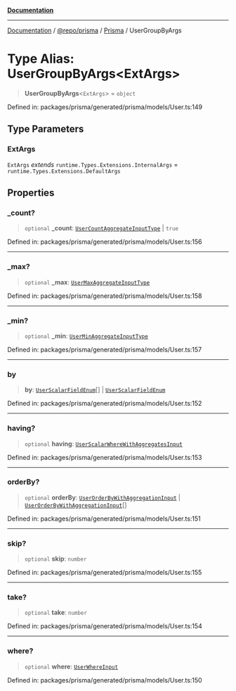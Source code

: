 [**Documentation**](../../../../../README.md)

***

[Documentation](../../../../../README.md) / [@repo/prisma](../../../README.md) / [Prisma](../README.md) / UserGroupByArgs

# Type Alias: UserGroupByArgs\<ExtArgs\>

> **UserGroupByArgs**\<`ExtArgs`\> = `object`

Defined in: packages/prisma/generated/prisma/models/User.ts:149

## Type Parameters

### ExtArgs

`ExtArgs` *extends* `runtime.Types.Extensions.InternalArgs` = `runtime.Types.Extensions.DefaultArgs`

## Properties

### \_count?

> `optional` **\_count**: [`UserCountAggregateInputType`](UserCountAggregateInputType.md) \| `true`

Defined in: packages/prisma/generated/prisma/models/User.ts:156

***

### \_max?

> `optional` **\_max**: [`UserMaxAggregateInputType`](UserMaxAggregateInputType.md)

Defined in: packages/prisma/generated/prisma/models/User.ts:158

***

### \_min?

> `optional` **\_min**: [`UserMinAggregateInputType`](UserMinAggregateInputType.md)

Defined in: packages/prisma/generated/prisma/models/User.ts:157

***

### by

> **by**: [`UserScalarFieldEnum`](UserScalarFieldEnum.md)[] \| [`UserScalarFieldEnum`](UserScalarFieldEnum.md)

Defined in: packages/prisma/generated/prisma/models/User.ts:152

***

### having?

> `optional` **having**: [`UserScalarWhereWithAggregatesInput`](UserScalarWhereWithAggregatesInput.md)

Defined in: packages/prisma/generated/prisma/models/User.ts:153

***

### orderBy?

> `optional` **orderBy**: [`UserOrderByWithAggregationInput`](UserOrderByWithAggregationInput.md) \| [`UserOrderByWithAggregationInput`](UserOrderByWithAggregationInput.md)[]

Defined in: packages/prisma/generated/prisma/models/User.ts:151

***

### skip?

> `optional` **skip**: `number`

Defined in: packages/prisma/generated/prisma/models/User.ts:155

***

### take?

> `optional` **take**: `number`

Defined in: packages/prisma/generated/prisma/models/User.ts:154

***

### where?

> `optional` **where**: [`UserWhereInput`](UserWhereInput.md)

Defined in: packages/prisma/generated/prisma/models/User.ts:150
